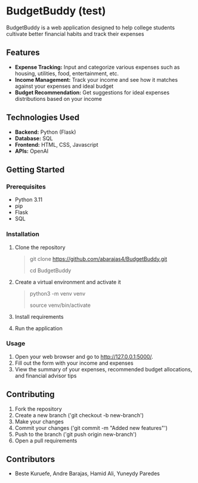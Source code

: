 # BudgetBuddy (test)

BudgetBuddy is a web application designed to help college students cultivate better financial habits and track their expenses

## Features
* **Expense Tracking:** Input and categorize various expenses such as housing, utilities, food, entertainment, etc.
* **Income Management:** Track your income and see how it matches against your expenses and ideal budget
* **Budget Recommendation:** Get suggestions for ideal expenses distributions based on your income

## Technologies Used

* **Backend:** Python (Flask)
* **Database:** SQL
* **Frontend:** HTML, CSS, Javascript
* **APIs:** OpenAI

## Getting Started

### Prerequisites

* Python 3.11
* pip 
* Flask
* SQL

### Installation 
1. Clone the repository 

    > git clone https://github.com/abarajas4/BudgetBuddy.git
    > 
    > cd BudgetBuddy

2. Create a virtual environment and activate it
    > python3 -m venv venv
    > 
    > source venv/bin/activate

3. Install requirements
4. Run the application

### Usage 
1. Open your web browser and go to http://127.0.0.1:5000/.
2. Fill out the form with your income and expenses
3. View the summary of your expenses, recommended budget allocations, and financial advisor tips

## Contributing
1. Fork the repository
2. Create a new branch ('git checkout -b new-branch')
3. Make your changes
4. Commit your changes ('git commit -m "Added new features"')
5. Push to the branch ('git push origin new-branch')
6. Open a pull requirements

## Contributors 
- Beste Kuruefe, Andre Barajas, Hamid Ali, Yuneydy Paredes


